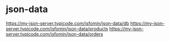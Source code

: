 # json-data

https://my-json-server.typicode.com/isfomin/json-data/db
https://my-json-server.typicode.com/isfomin/json-data/products
https://my-json-server.typicode.com/isfomin/json-data/orders
